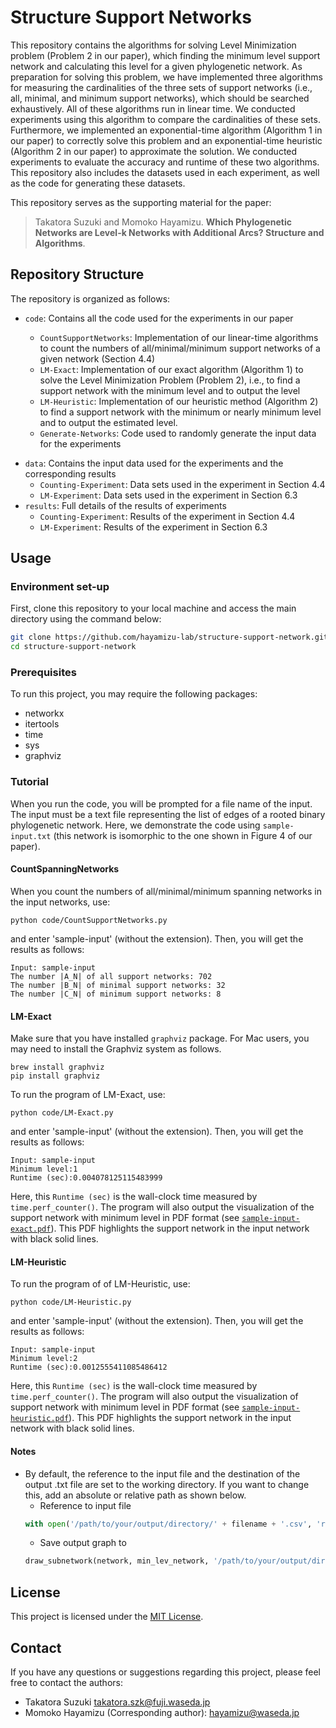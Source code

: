 # Structure Support Networks
<!-- This repository contains the Python code and experimental results for the paper "Which Phylogenetic Networks are Level-$k$ Networks with Additional Arcs? Structure and Algorithms" authored by Takatora Suzuki and Momoko Hayamizu.  -->
<!-- It includes code for computing level-$k$ and tier-$k$ support networks as well as the code for generating random phylogenetic networks and supplementary experimental results. -->

This repository contains the algorithms for solving Level Minimization problem (Problem 2 in our paper), which finding the minimum level support network and calculating this level for a given phylogenetic network. As preparation for solving this problem, we have implemented three algorithms for measuring the cardinalities of the three sets of support networks (i.e., all, minimal, and minimum support networks), which should be searched exhaustively. All of these algorithms run in linear time. We conducted experiments using this algorithm to compare the cardinalities of these sets. Furthermore, we implemented an exponential-time algorithm (Algorithm 1 in our paper) to correctly solve this problem and an exponential-time heuristic (Algorithm 2 in our paper) to approximate the solution. We conducted experiments to evaluate the accuracy and runtime of these two algorithms. This repository also includes the datasets used in each experiment, as well as the code for generating these datasets.

This repository serves as the supporting material for the paper:
> Takatora Suzuki and Momoko Hayamizu. **Which Phylogenetic Networks are Level-k Networks with Additional Arcs? Structure and Algorithms**. 

## Repository Structure

The repository is organized as follows:

* `code`: Contains all the code used for the experiments in our paper

    * `CountSupportNetworks`: Implementation of our linear-time algorithms to count the numbers of all/minimal/minimum support networks of a given network (Section 4.4)
    * `LM-Exact`: Implementation of our exact algorithm (Algorithm 1) to solve the Level Minimization Problem (Problem 2), i.e., to find a support network with the minimum level and to output the level
    * `LM-Heuristic`: Implementation of our heuristic method (Algorithm 2) to find a support network with the minimum or nearly minimum level and to output the estimated level. 
    * `Generate-Networks`: Code used to randomly generate the input data for the experiments
<!-- * `Appendix`: Includes a program used to generate the input data for the experiments (see the Appendix of our paper for details) -->
* `data`: Contains the input data used for the experiments and the corresponding results
  * `Counting-Experiment`: Data sets used in the experiment in Section 4.4
  * `LM-Experiment`: Data sets used in the experiment in Section 6.3
* `results`: Full details of the results of experiments
  * `Counting-Experiment`: Results of the experiment in Section 4.4
  * `LM-Experiment`: Results of the experiment in Section 6.3

## Usage

### Environment set-up

First, clone this repository to your local machine and access the main directory using the command below:
```bash
git clone https://github.com/hayamizu-lab/structure-support-network.git
cd structure-support-network
```

### Prerequisites
To run this project, you may require the following packages:
+ networkx
+ itertools
+ time
+ sys
+ graphviz


### Tutorial
When you run the code, you will be prompted for a file name of the input. The input must be a text file representing the list of edges of a rooted binary phylogenetic network. Here, we demonstrate the code using `sample-input.txt` (this network is isomorphic to the one shown in Figure 4 of our paper).



#### CountSpanningNetworks
When you count the numbers of all/minimal/minimum spanning networks in the input networks, use:
```terminal
python code/CountSupportNetworks.py
```
and enter 'sample-input' (without the extension). Then, you will get the results as follows:
```
Input: sample-input
The number |A_N| of all support networks: 702
The number |B_N| of minimal support networks: 32
The number |C_N| of minimum support networks: 8
```



#### LM-Exact
Make sure that you have installed `graphviz` package. For Mac users, you may need to install the Graphviz system as follows. 
```terminal
brew install graphviz
pip install graphviz
```

To run the program of LM-Exact, use:
```terminal
python code/LM-Exact.py
```
and enter 'sample-input' (without the extension). Then, you will get the results as follows:
```
Input: sample-input
Minimum level:1
Runtime (sec):0.004078125115483999
```
Here, this `Runtime (sec)` is the wall-clock time measured by `time.perf_counter()`.
The program will also output the visualization of the support network with minimum level in PDF format (see [`sample-input-exact.pdf`](sample-input-exact.pdf)). This PDF highlights the support network in the input network with black solid lines.
#### LM-Heuristic
To run the program of of LM-Heuristic, use:
```
python code/LM-Heuristic.py
```
and enter 'sample-input' (without the extension). Then, you will get the results as follows:

```
Input: sample-input
Minimum level:2
Runtime (sec):0.0012555411085486412
```
Here, this `Runtime (sec)` is the wall-clock time measured by `time.perf_counter()`.
The program will also output the visualization of support network with minimum level in PDF format (see [`sample-input-heuristic.pdf`](sample-input-heuristic.pdf)). This PDF highlights the support network in the input network with black solid lines.


#### Notes
+ By default, the reference to the input file and the destination of the output .txt file are set to the working directory. If you want to change this, add an absolute or relative path as shown below.
    - Reference to input file
    ```python
    with open('/path/to/your/output/directory/' + filename + '.csv', 'r', encoding='utf-8') as file:
    ```
    - Save output graph to
    ```python
    draw_subnetwork(network, min_lev_network, '/path/to/your/output/directory/' + filename) #without the extension
    ```


## License

This project is licensed under the [MIT License](LICENSE).

## Contact

If you have any questions or suggestions regarding this project, please feel free to contact the authors:
- Takatora Suzuki [takatora.szk@fuji.waseda.jp](mailto:takatora.szk@fuji.waseda.jp)
- Momoko Hayamizu (Corresponding author): [hayamizu@waseda.jp](mailto:hayamizu@waseda.jp)

